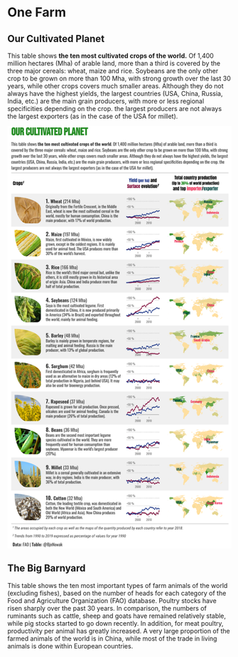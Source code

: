 # One Farm

## Our Cultivated Planet

This table shows **the ten most cultivated crops of the world.** Of 1,400 million hectares (Mha) of arable land, more than a third is covered by the three major cereals: wheat, maize and rice. Soybeans are the only other crop to be grown on more than 100 Mha, with strong growth over the last 30 years, while other crops covers much smaller areas. Although they do not always have the highest yields, the largest countries (USA, China, Russia, India, etc.) are the main grain producers, with more or less regional specificities depending on the crop. the largest producers are not always the largest exporters (as in the case of the USA for millet).

![](https://raw.githubusercontent.com/BjnNowak/CultivatedPlanet/main/Tables/CultivatedPlanet_V2.png)

## The Big Barnyard

This table shows the ten most important types of farm animals of the world (excluding fishes), based on the number of heads for each category of the Food and Agriculture Organization (FAO) database. Poultry stocks have risen sharply over the past 30 years. In comparison, the numbers of ruminants such as cattle, sheep and goats have remained relatively stable, while pig stocks started to go down recently. In addition, for meat poultry, productivity per animal has greatly increased. A very large proportion of the farmed animals of the world is in China, while most of the trade in living animals is done within European countries.
